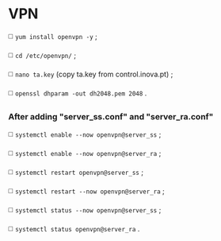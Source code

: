 # VPN

◻️ `yum install openvpn -y` ;

◻️ `cd /etc/openvpn/` ;

◻️ `nano ta.key` (copy ta.key from control.inova.pt) ;

◻️ `openssl dhparam -out dh2048.pem 2048` .

### After adding "server_ss.conf" and "server_ra.conf"

◻️ `systemctl enable --now openvpn@server_ss` ;

◻️ `systemctl enable --now openvpn@server_ra` ;

◻️ `systemctl restart openvpn@server_ss` ;

◻️ `systemctl restart --now openvpn@server_ra` ;

◻️ `systemctl status --now openvpn@server_ss` ;

◻️ `systemctl status openvpn@server_ra` .
